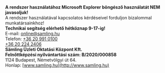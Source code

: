 **A rendszer használatához Microsoft Explorer böngésző használatát NEM javasoljuk!**  
A rendszer használatával kapcsolatos kérdéseivel forduljon bizalommal munkatársainkhoz!  
**Technikai segítség elérhető hétköznap 9-17-ig!**  
E-mail: [online@samling.hu](mailto:online@samling.hu)  
Telefon: [+36 20 991 0100](tel:+36209910100)  
[+36 20 224 2406](tel:+36202242406)  
**Sämling Üzleti Oktatási Központ Kft.**  
**Felnőttképzési nyilvántartási szám: B/2020/000858**  
1124 Budapest, Németvölgyi út 64.  
Honlap: [www.samling.hu](http://www.samling.hu)
